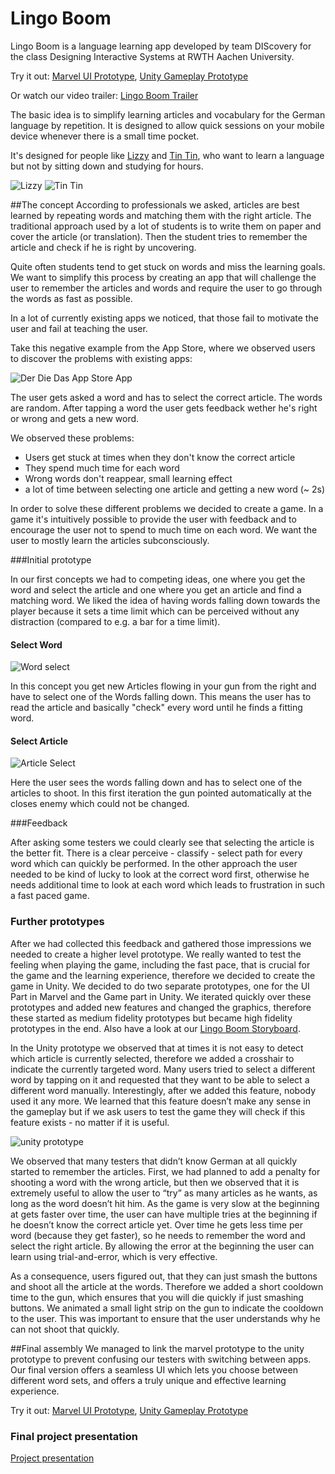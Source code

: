# Lingo Boom
Lingo Boom is a language learning app developed by team DIScovery for the class Designing Interactive Systems at RWTH Aachen University.

Try it out: [Marvel UI Prototype](https://marvelapp.com/77gj0d4), [Unity Gameplay Prototype](https://lingoboom.icaramba.it)

Or watch our video trailer: [Lingo Boom Trailer](https://drive.google.com/file/d/0B-iyrq2lCsklWXctcVZLb293eWM/view)

The basic idea is to simplify learning articles and vocabulary for the German language by repetition. It is designed to allow quick sessions on your mobile device whenever there is a small time pocket.

It's designed for people like [Lizzy](Persona2-sherry.png) and [Tin Tin](Persona-sherry.png), who want to learn a language but not by sitting down and studying for hours.

![Lizzy](Persona2-sherry.png)
![Tin Tin](Persona-sherry.png)

##The concept
According to professionals we asked, articles are best learned by repeating words and matching them with the right article. The traditional approach used by a lot of students is to write them on paper and cover the article (or translation). Then the student tries to remember the article and check if he is right by uncovering.

Quite often students tend to get stuck on words and miss the learning goals. We want to simplify this process by creating an app that will challenge the user to remember the articles and words and require the user to go through the words as fast as possible.

In a lot of currently existing apps we noticed, that those fail to motivate the user and fail at teaching the user.

Take this negative example from the App Store, where we observed users to discover the problems with existing apps:

![Der Die Das App Store App](images/bad_example.PNG)

The user gets asked a word and has to select the correct article. The words are random. After tapping a word the user gets feedback wether he's right or wrong and gets a new word.

We observed these problems:

* Users get stuck at times when they don't know the correct article
* They spend much time for each word
* Wrong words don't reappear, small learning effect
* a lot of time between selecting one article and getting a new word (~ 2s)

In order to solve these different problems we decided to create a game. In a game it's intuitively possible to provide the user with feedback and to encourage the user not to spend to much time on each word. We want the user to mostly learn the articles subconsciously.

###Initial prototype

In our first concepts we had to competing ideas, one where you get the word and select the article and one where you get an article and find a matching word. We liked the idea of having words falling down towards the player because it sets a time limit which can be perceived without any distraction (compared to e.g. a bar for a time limit).

#### Select Word
![Word select](images/Lingo1.png)

In this concept you get new Articles flowing in your gun from the right and have to select one of the Words falling down. This means the user has to read the article and basically "check" every word until he finds a fitting word.
#### Select Article
![Article Select](images/Lingo3.png)

Here the user sees the words falling down and has to select one of the articles to shoot. In this first iteration the gun pointed automatically at the closes enemy which could not be changed.

###Feedback

After asking some testers we could clearly see that selecting the article is the better fit. There is a clear perceive - classify - select path for every word which can quickly be performed. In the other approach the user needed to be kind of lucky to look at the correct word first, otherwise he needs additional time to look at each word which leads to frustration in such a fast paced game. 

### Further prototypes
After we had collected this feedback and gathered those impressions we needed to create a higher level prototype. We really wanted to test the feeling when playing the game, including the fast pace, that is crucial for the game and the learning experience, therefore we decided to create the game in Unity. We decided to do two separate prototypes, one for the UI Part in Marvel and the Game part in Unity. We iterated quickly over these prototypes and added new features and changed the graphics, therefore these started as medium fidelity prototypes but became high fidelity prototypes in the end. Also have a look at our [Lingo Boom Storyboard](Storyboard.pdf).

In the Unity prototype we observed that at times it is not easy to detect which article is currently selected, therefore we added a crosshair to indicate the currently targeted word. Many users tried to select a different word by tapping on it and requested that they want to be able to select a different word manually. Interestingly, after we added this feature, nobody used it any more. We learned that this feature doesn’t make any sense in the gameplay but if we ask users to test the game they will check if this feature exists - no matter if it is useful.

![unity prototype](images/unity.PNG)

We observed that many testers that didn’t know German at all quickly started to remember the articles. First, we had planned to add a penalty for shooting a word with the wrong article, but then we observed that it is extremely useful to allow the user to “try” as many articles as he wants, as long as the word doesn’t hit him. As the game is very slow at the beginning at gets faster over time, the user can have multiple tries at the beginning if he doesn’t know the correct article yet. Over time he gets less time per word (because they get faster), so he needs to remember the word and select the right article. By allowing the error at the beginning the user can learn using trial-and-error, which is very effective.

As a consequence, users figured out, that they can just smash the buttons and shoot all the article at the words. Therefore we added a short cooldown time to the gun, which ensures that you will die quickly if just smashing buttons. We animated a small light strip on the gun to indicate the cooldown to the user. This was important to ensure that the user understands why he can not shoot that quickly.

##Final assembly
We managed to link the marvel prototype to the unity prototype to prevent confusing our testers with switching between apps. Our final version offers a seamless UI which lets you choose between different word sets, and offers a truly unique and effective learning experience.

Try it out: [Marvel UI Prototype](https://marvelapp.com/77gj0d4), [Unity Gameplay Prototype](https://lingoboom.icaramba.it)

### Final project presentation
[Project presentation](https://drive.google.com/open?id=0B7_5KwpaJ1xHek1WTWRWb1liam8)
